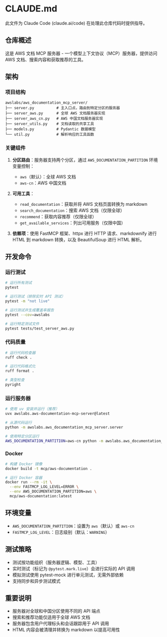 # CLAUDE.md

此文件为 Claude Code (claude.ai/code) 在处理此仓库代码时提供指导。

## 仓库概述

这是 AWS 文档 MCP 服务器 - 一个模型上下文协议（MCP）服务器，提供访问 AWS 文档、搜索内容和获取推荐的工具。

## 架构

### 项目结构
```
awslabs/aws_documentation_mcp_server/
├── server.py          # 主入口点，路由到特定分区的服务器
├── server_aws.py      # 全球 AWS 文档服务器实现
├── server_aws_cn.py   # AWS 中国文档服务器实现
├── server_utils.py    # 文档读取的共享工具
├── models.py          # Pydantic 数据模型
└── util.py            # 解析响应的工具函数
```

### 关键组件

1. **分区路由**：服务器支持两个分区，通过 `AWS_DOCUMENTATION_PARTITION` 环境变量控制：
   - `aws`（默认）：全球 AWS 文档
   - `aws-cn`：AWS 中国文档

2. **可用工具**：
   - `read_documentation`：获取并将 AWS 文档页面转换为 markdown
   - `search_documentation`：搜索 AWS 文档（仅限全球）
   - `recommend`：获取内容推荐（仅限全球）
   - `get_available_services`：列出可用服务（仅限中国）

3. **依赖项**：使用 FastMCP 框架、httpx 进行 HTTP 请求、markdownify 进行 HTML 到 markdown 转换，以及 BeautifulSoup 进行 HTML 解析。

## 开发命令

### 运行测试
```bash
# 运行所有测试
pytest

# 运行测试（排除实时 API 测试）
pytest -m "not live"

# 运行测试并生成覆盖率报告
pytest --cov=awslabs

# 运行特定测试文件
pytest tests/test_server_aws.py
```

### 代码质量
```bash
# 运行代码检查器
ruff check .

# 运行代码格式化
ruff format .

# 类型检查
pyright
```

### 运行服务器
```bash
# 使用 uv 安装并运行（推荐）
uvx awslabs.aws-documentation-mcp-server@latest

# 从源代码运行
python -m awslabs.aws_documentation_mcp_server.server

# 使用特定分区运行
AWS_DOCUMENTATION_PARTITION=aws-cn python -m awslabs.aws_documentation_mcp_server.server
```

### Docker
```bash
# 构建 Docker 镜像
docker build -t mcp/aws-documentation .

# 运行 Docker 容器
docker run --rm -it \
  --env FASTMCP_LOG_LEVEL=ERROR \
  --env AWS_DOCUMENTATION_PARTITION=aws \
  mcp/aws-documentation:latest
```

## 环境变量

- `AWS_DOCUMENTATION_PARTITION`：设置为 `aws`（默认）或 `aws-cn`
- `FASTMCP_LOG_LEVEL`：日志级别（默认：`WARNING`）

## 测试策略

- 测试按功能组织（服务器逻辑、模型、工具）
- 实时测试（标记为 `@pytest.mark.live`）会进行实际的 API 调用
- 模拟测试使用 pytest-mock 进行单元测试，无需外部依赖
- 支持同步和异步测试模式

## 重要说明

- 服务器对全球和中国分区使用不同的 API 端点
- 搜索和推荐功能仅适用于全球 AWS 文档
- 服务器包含用户代理标头和会话跟踪用于 API 调用
- HTML 内容会被清理并转换为 markdown 以提高可用性